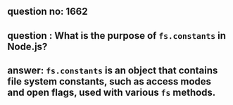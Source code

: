 
      
## question no: 1662

## question : What is the purpose of `fs.constants` in Node.js?

## answer: `fs.constants` is an object that contains file system constants, such as access modes and open flags, used with various `fs` methods.
      